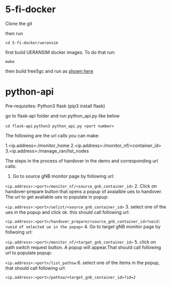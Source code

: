 # 5-fi-docker
Clone the git

then run

`cd 5-fi-docker/ueransim`

first build UERANSIM docker images. To do that run:

`make`

then build free5gc and run as [shown here](https://github.com/manoj1919/5-fi-docker/tree/master/free5gc-compose#readme)

# python-api
Pre-requisites:
Python3
flask (pip3 install flask)

go to flask-api folder and run python_api.py like below

`cd flask-api`
`python3 python_api.py <port number>`

The following are the url calls you can make:
 
 1.<ip.address>:<port>/monitor_home
 2.<ip.address>:<port>/monitor_nf/<container_id>
 3.<ip.address>:<port>/manage_ran/list_nodes
  
The steps in the process of handover in the demo and corresponding url calls:
  
  1. Go to source gNB monitor page by following url:

 `<ip.address>:<port>/monitor_nf/<source_gnb_container_id>`
  2. Click on handover-prepare button that opens a popup of avaialble ues to handover. The url to get available ues to populate in popup:
  
 `<ip.address>:<port>/uelist/<source_gnb_container_id>`
  3. select one of the ues in the popup and click ok. this should call following url:
 
 `<ip.address>:<port>/handover_prepare/<source_gnb_container_id>?ueid: <ueid of selected ue in the popup>`
  4. Go to target gNB monitor page by follwoing url:
 
 `<ip.address>:<port>/monitor_nf/<target_gnb_container_id>`
  5. click on path switch request button. A popup will appear.That should call following url to populate popup:
 
 `<ip.address>:<port>/list_pathsw`
  6. select one of the items in the popup, that should call following url:
 
 `<ip.address>:<port>/pathsw/<target_gnb_container_id>?id=2`
  
